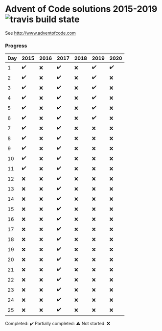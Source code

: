 # Advent of Code solutions 2015-2019 ![travis build state](https://travis-ci.org/chrlembeck/aoc2017.svg?branch=master)

See http://www.adventofcode.com

### Progress

Day | 2015                | 2016                | 2017                | 2018                | 2019               | 2020
--- | ------------------- | ------------------- | ------------------- | ------------------- | ------------------ | ------------------ 
 1  | :heavy_check_mark:  | :x:                 | :heavy_check_mark:  | :x:                 | :heavy_check_mark: | :heavy_check_mark:
 2  | :heavy_check_mark:  | :x:                 | :heavy_check_mark:  | :x:                 | :heavy_check_mark: | :x:
 3  | :heavy_check_mark:  | :x:                 | :heavy_check_mark:  | :x:                 | :heavy_check_mark: | :x:
 4  | :heavy_check_mark:  | :x:                 | :heavy_check_mark:  | :x:                 | :heavy_check_mark: | :x:
 5  | :heavy_check_mark:  | :x:                 | :heavy_check_mark:  | :x:                 | :heavy_check_mark: | :x:
 6  | :heavy_check_mark:  | :x:                 | :heavy_check_mark:  | :x:                 | :heavy_check_mark: | :x:
 7  | :heavy_check_mark:  | :x:                 | :heavy_check_mark:  | :x:                 | :x:                | :x:
 8  | :heavy_check_mark:  | :x:                 | :heavy_check_mark:  | :x:                 | :x:                | :x:
 9  | :heavy_check_mark:  | :x:                 | :heavy_check_mark:  | :x:                 | :x:                | :x:
 10 | :heavy_check_mark:  | :x:                 | :heavy_check_mark:  | :x:                 | :x:                | :x:
 11 | :heavy_check_mark:  | :x:                 | :heavy_check_mark:  | :x:                 | :x:                | :x:
 12 | :x:                 | :x:                 | :heavy_check_mark:  | :x:                 | :x:                | :x:
 13 | :x:                 | :x:                 | :heavy_check_mark:  | :x:                 | :x:                | :x:
 14 | :x:                 | :x:                 | :heavy_check_mark:  | :x:                 | :x:                | :x:
 15 | :x:                 | :x:                 | :heavy_check_mark:  | :x:                 | :x:                | :x:
 16 | :x:                 | :x:                 | :heavy_check_mark:  | :x:                 | :x:                | :x:
 17 | :x:                 | :x:                 | :heavy_check_mark:  | :x:                 | :x:                | :x:
 18 | :x:                 | :x:                 | :heavy_check_mark:  | :x:                 | :x:                | :x:
 19 | :x:                 | :x:                 | :heavy_check_mark:  | :x:                 | :x:                | :x:
 20 | :x:                 | :x:                 | :heavy_check_mark:  | :x:                 | :x:                | :x:
 21 | :x:                 | :x:                 | :heavy_check_mark:  | :x:                 | :x:                | :x:
 22 | :x:                 | :x:                 | :heavy_check_mark:  | :x:                 | :x:                | :x:
 23 | :x:                 | :x:                 | :heavy_check_mark:  | :x:                 | :x:                | :x:
 24 | :x:                 | :x:                 | :heavy_check_mark:  | :x:                 | :x:                | :x:
 25 | :x:                 | :x:                 | :heavy_check_mark:  | :x:                 | :x:                | :x:
 
Completed: :heavy_check_mark:
Partially completed: :warning:
Not started: :x:

